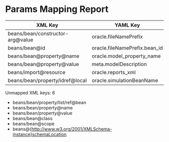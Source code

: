 # Params Mapping Report

XML Key | YAML Key | XML Value
---|---|---
beans/bean/constructor-arg@value | oracle.fileNamePrefix | /mnt/c/Users/omare/caiani2/artifacts/golden_java/baseline/data
beans/bean@id | oracle.fileNamePrefix.bean_id | fileNamePrefix
beans/bean@property@name | oracle.model_property_name | MISSING
beans/bean@property@value | meta.modelDescription | MISSING
beans/import@resource | oracle.reports_xml | file:/mnt/c/Users/omare/caiani2/artifacts/golden_java/headless/reports_headless.xml
beans/bean/property/idref@local | oracle.simulationBeanName | macroSimulation

Unmapped XML keys: 6
- beans/bean/property/list/ref@bean
- beans/bean/property@name
- beans/bean/property@value
- beans/bean@class
- beans/bean@scope
- beans@{http://www.w3.org/2001/XMLSchema-instance}schemaLocation